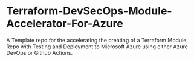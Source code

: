 # Terraform-DevSecOps-Module-Accelerator-For-Azure
A Template repo for the accelerating the creating of a Terraform Module Repo with Testing and Deployment to Microsoft Azure using either Azure DevOps or Github Actions.
